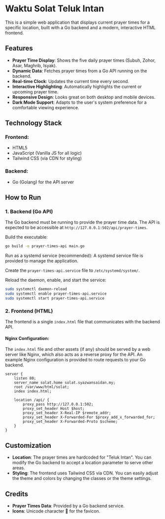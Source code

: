 # Waktu Solat Teluk Intan

This is a simple web application that displays current prayer times for a specific location, built with a Go backend and a modern, interactive HTML frontend.

## Features

* **Prayer Time Display**: Shows the five daily prayer times (Subuh, Zohor, Asar, Maghrib, Isyak).
* **Dynamic Data**: Fetches prayer times from a Go API running on the backend.
* **Real-time Clock**: Updates the current time every second.
* **Interactive Highlighting**: Automatically highlights the current or upcoming prayer time.
* **Responsive Design**: Looks great on both desktop and mobile devices.
* **Dark Mode Support**: Adapts to the user's system preference for a comfortable viewing experience.

## Technology Stack

### Frontend:

* HTML5
* JavaScript (Vanilla JS for all logic)
* Tailwind CSS (via CDN for styling)

### Backend:

* Go (Golang) for the API server

## How to Run

### 1. Backend (Go API)

The Go backend must be running to provide the prayer time data. The API is expected to be accessible at `http://127.0.0.1:502/api/prayer-times`.

Build the executable:

```bash
go build -o prayer-times-api main.go
```

Run as a systemd service (recommended):
A systemd service file is provided to manage the application.

Create the `prayer-times-api.service` file to `/etc/systemd/system/`.

Reload the daemon, enable, and start the service:

```bash
sudo systemctl daemon-reload
sudo systemctl enable prayer-times-api.service
sudo systemctl start prayer-times-api.service
```

### 2. Frontend (HTML)

The frontend is a single `index.html` file that communicates with the backend API.

#### Nginx Configuration:

The `index.html` file and other assets (if any) should be served by a web server like Nginx, which also acts as a reverse proxy for the API. An example Nginx configuration is provided to route requests to your Go backend.

```nginx
server {
    listen 80;
    server_name solat.home solat.syazwansaidan.my;
    root /var/www/html/solat;
    index index.html;

    location /api/ {
        proxy_pass http://127.0.0.1:502;
        proxy_set_header Host $host;
        proxy_set_header X-Real-IP $remote_addr;
        proxy_set_header X-Forwarded-For $proxy_add_x_forwarded_for;
        proxy_set_header X-Forwarded-Proto $scheme;
    }
}
```

## Customization

* **Location**: The prayer times are hardcoded for "Teluk Intan". You can modify the Go backend to accept a location parameter to serve other areas.
* **Styling**: The frontend uses Tailwind CSS via CDN. You can easily adjust the theme and colors by changing the classes or the theme settings.

## Credits

* **Prayer Times Data**: Provided by a Go backend service.
* **Icons**: Unicode character 🕌 for the favicon.
